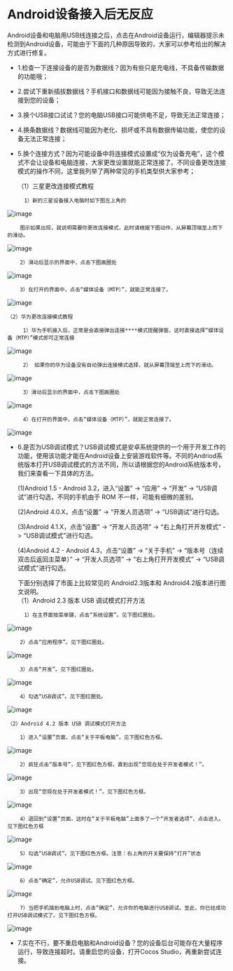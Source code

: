 # Android设备接入后无反应
Android设备和电脑用USB线连接之后，点击在Android设备运行，编辑器提示未检测到Android设备，可能由于下面的几种原因导致的，大家可以参考给出的解决方式进行修复。 

- 1.检查一下连接设备的是否为数据线？因为有些只是充电线，不具备传输数据的功能哦；
- 2.尝试下重新插拔数据线？手机接口和数据线可能因为接触不良，导致无法连接到您的设备；
- 3.换个USB接口试试？您的电脑USB接口可能供电不足，导致无法正常连接；
- 4.换条数据线？数据线可能因为老化、损坏或不具有数据传输功能，使您的设备无法正常连接；
- 5.换个连接方式？因为可能设备中将连接模式设置成“仅为设备充电”，这个模式不会让设备和电脑连接，大家更改设置就能正常连接了。不同设备更改连接模式的操作不同，这里我列举了两种常见的手机类型供大家参考；

 
    （1）三星更改连接模式教程

        1）新的三星设备接入电脑时如下图左上角的
![image](res/image001.png) 
		
		图示如果出现，就说明需要你更改连接模式，此时请根据下图动作，从屏幕顶端至上而下的滑动。
![image](res/image002.png)
 
        2）滑动后显示的界面中，点击下图画圈处
![image](res/image003.png)
 
        3）在打开的界面中，点击“媒体设备（MTP）”，就能正常连接了。
![image](res/image004.png)

    （2）华为更改连接模式教程

         1）华为手机接入后，正常是会直接弹出连接****模式提醒弹窗，这时直接选择“媒体设备（MTP）”模式即可正常连接
![image](res/image005.png)
 
         2） 如果你的华为设备没有自动弹出连接模式选择，就从屏幕顶端至上而下的滑动。
![image](res/image006.png)
 
         3）滑动后显示的界面中，点击下图画圈处
![image](res/image007.png)
 
         4）在打开的界面中，点击“媒体设备（MTP）”，就能正常连接了。
![image](res/image008.png)

- 6.是否为USB调试模式？USB调试模式是安卓系统提供的一个用于开发工作的功能，使用该功能才能在Android设备上安装游戏软件等。不同的Andriod系统版本打开USB调试模式的方法不同，所以请根据您的Android系统版本号，我们来查看一下具体的方法。
    
    (1)Android 1.5 - Android 3.2，进入“设置” -> “应用” -> “开发” -> “USB调试”进行勾选，不同的手机由于
    ROM 不一样，可能有细微的差别。

    (2)Android 4.0.X，点击“设置” -> “开发人员选项” -> “USB调试”进行勾选。

    (3)Android 4.1.X，点击“设置” -> “开发人员选项” -> “右上角打开开发模式” -> “USB调试模式”进行勾选。

    (4)Android 4.2 - Android 4.3，点击“设置” -> “关于手机” -> “版本号（连续双击后返回主菜单）” -> “开发人员选项” -> “右上角打开开发模式” -> “USB调试模式”进行勾选。

    下面分别选择了市面上比较常见的 Android2.3版本和 Android4.2版本进行图文说明。  
    （1）Android 2.3 版本 USB 调试模式打开方法

        1）在主界面按菜单键，点击“系统设置”。见下图红圈处。
![image](res/image009.png)

        2）点击“应用程序”。见下图红圈处。
![image](res/image010.png)

        3）点击“开发”。见下图红圈处。
![image](res/image011.png)

        4）勾选“USB调试”。见下图红圈处。
![image](res/image012.png)

    （2）Android 4.2 版本 USB 调试模式打开方法

        1）进入“设置”页面，点击“关于平板电脑”。见下图红色方框。
![image](res/image013.png)

        2）疯狂点击“版本号”，见下图红色方框，直到出现“您现在处于开发者模式！”。
![image](res/image014.png)

        3）出现“您现在处于开发者模式！”。见下图红色方框。
![image](res/image015.png)

        4）退回到“设置”页面，这时在“关于平板电脑”上面多了一个“开发者选项”，点击进入。见下图红色方框
![image](res/image016.png)

        5）勾选“USB调试”。见下图红色方框。注意：右上角的开关要保持“打开”状态
![image](res/image017.png)

        6）点击“确定”，允许USB调试。见下图红色方框。
![image](res/image018.png)

        7）当把手机插到电脑上时，点击“确定”，允许你的电脑进行USB调试。至此，你已经成功打开USB调试模式了。见下图红色方框。
![image](res/image019.png)

- 7.实在不行，要不重启电脑和Android设备？您的设备后台可能存在大量程序运行，导致连接超时。请重启您的设备，打开Cocos Studio，再重新尝试连接。
